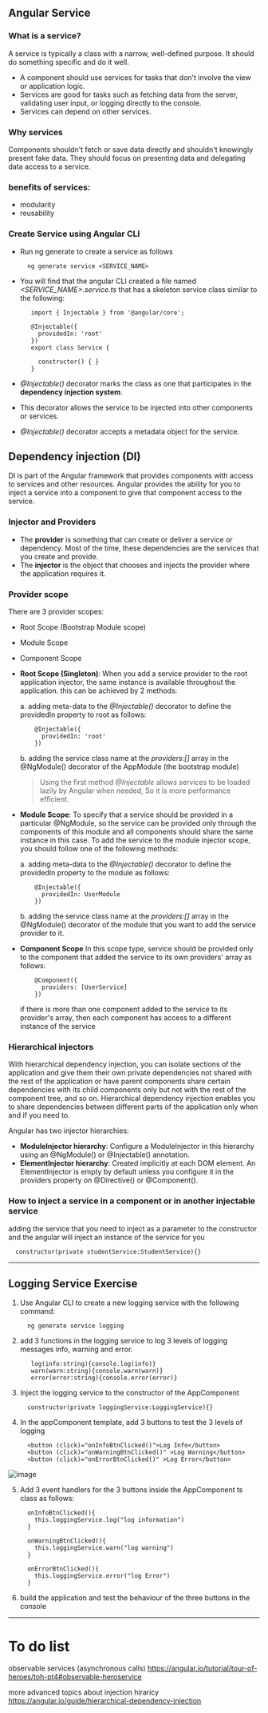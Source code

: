 ## Angular Service

  ### What is a service?
  A service is typically a class with a narrow, well-defined purpose. It should do something specific and do it well.
  -  A component should use services for tasks that don't involve the view or application logic.
  -  Services are good for tasks such as fetching data from the server, validating user input, or logging directly to the console.
  -  Services can depend on other services. 
  
  ### Why services
  Components shouldn't fetch or save data directly and shouldn't knowingly present fake data. They should focus on presenting data and delegating data access to a service.
  
  ### benefits of services:
  -  modularity
  -  reusability

  ### Create Service using Angular CLI
  
  -  Run ng generate to create a service as follows
    
      ```
        ng generate service <SERVICE_NAME>
      ```
      
  -  You will find that the angular CLI created a file named *<SERVICE_NAME>.service.ts* that has a skeleton service class similar to the following:
    
     ```
        import { Injectable } from '@angular/core';
    
        @Injectable({
          providedIn: 'root'
        })
        export class Service {
        
          constructor() { }
        }
     ```
-   *@Injectable()* decorator marks the class as one that participates in the **dependency injection system**.
-   This decorator allows the service to be injected into other components or services.
-   *@Injectable()* decorator accepts a metadata object for the service.


## Dependency injection (DI)

  DI is part of the Angular framework that provides components with access to services and other resources.
  Angular provides the ability for you to inject a service into a component to give that component access to the service.
  
  
  ### Injector and Providers
  -    The **provider** is something that can create or deliver a service or dependency. Most of the time, these dependencies are the services that you create and provide.
  -    The **injector** is the object that chooses and injects the provider where the application requires it.
  
  ### Provider scope
  There are 3 provider scopes:
  -  Root Scope (Bootstrap Module scope)
  -  Module Scope
  -  Component Scope
  
  - **Root Scope (Singleton)**:
    When you add a service provider to the root application injector, the same instance is available throughout the application. this can be achieved by 2 methods:
  
     a. adding meta-data to the *@Injectable()* decorator to define the providedIn property to root as follows:
    
      ```
          @Injectable({
            providedIn: 'root'
          })
      ```
    
     b. adding the service class name at the *providers:[]* array in the @NgModule() decorator of the AppModule (the bootstrap module)

    > Using the first method *@Injectable* allows services to be loaded lazily by Angular when needed, So it is more performance efficient.
  
  -  **Module Scope**:
    To specify that a service should be provided in a particular @NgModule, so the service can be provided only through the components of this module and all components should share the same instance in this case. To add the service to the module injector scope, you should follow one of the following methods:
  
     a. adding meta-data to the *@Injectable()* decorator to define the providedIn property to the module as follows:
   
        ```
            @Injectable({
              providedIn: UserModule
            })
        ```
   
      b. adding the service class name at the *providers:[]* array in the @NgModule() decorator of the module that you want to add the service provider to it.
      
  
  -  **Component Scope**
    In this scope type, service should be provided only to the component that added the service to its own providers' array as follows:
      ```
          @Component({
            providers: [UserService]
          })
        ```
      if there is more than one component added to the service to its provider's array, then each component has access to a different instance of the service
  
  
  ### Hierarchical injectors
  
  With hierarchical dependency injection, you can isolate sections of the application and give them their own private dependencies not shared with the rest of the application or have parent components share certain dependencies with its child components only but not with the rest of the component tree, and so on. Hierarchical dependency injection enables you to share dependencies between different parts of the application only when and if you need to.
  
  Angular has two injector hierarchies:
  
  -  **ModuleInjector hierarchy**: Configure a ModuleInjector in this hierarchy using an @NgModule() or @Injectable() annotation.
  -  **ElementInjector hierarchy**: Created implicitly at each DOM element. An ElementInjector is empty by default unless you configure it in the providers property on @Directive() or @Component().

### How to inject a service in a component or in another injectable service

adding the service that you need to inject as a parameter to the constructor and the angular will inject an instance of the service for you

  ```
    constructor(private studentService:StudentService){}
  ```
------------------------

## Logging Service Exercise


1. Use Angular CLI to create a new logging service with the following command:
     ```
       ng generate service logging
     ```

2. add 3 functions in the logging service to log 3 levels of logging messages info, warning and error.
   ```
      log(info:string){console.log(info)}
      warn(warn:string){console.warn(warn)}
      error(error:string){console.error(error)}
   ```

3. Inject the logging service to the constructor of the AppComponent
    ```
      constructor(private loggingService:LoggingService){}
    ```

4. In the appComponent template, add 3 buttons to test the 3 levels of logging 
    ```
      <button (click)="onInfoBtnClicked()">Log Info</button>
      <button (click)="onWarningBtnClicked()" >Log Warning</button>
      <button (click)="onErrorBtnClicked()" >Log Error</button>
    ```
  ![image](https://github.com/shaimaa-hshalaby/Angular_Guide/assets/3264417/1e721641-ed1b-4750-ad5a-c78b352e7b29)


5. Add 3 event handlers for the 3 buttons inside the AppComponent ts class as follows:

    ```
      onInfoBtnClicked(){
        this.loggingService.log("log information")
      }
    
      onWarningBtnClicked(){
        this.loggingService.warn("log warning")
      }
    
      onErrorBtnClicked(){
        this.loggingService.error("log Error")
      }
    
    ```

 6. build the application and test the behaviour of the three buttons in the console

--------------------------------

To do list
===========
observable services (asynchronous calls)
https://angular.io/tutorial/tour-of-heroes/toh-pt4#observable-heroservice

more advanced topics about injection hiraricy 
https://angular.io/guide/hierarchical-dependency-injection

